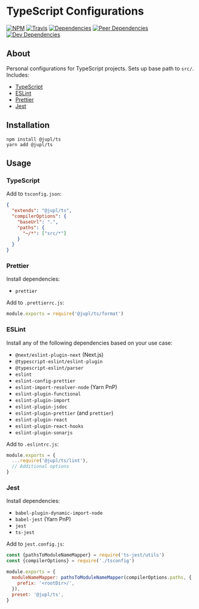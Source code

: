# TypeScript Configurations

[![NPM](https://img.shields.io/npm/v/@jupl/ts.svg?style=flat-square)](https://www.npmjs.org/package/@jupl/ts)
[![Travis](https://img.shields.io/travis/jupl/ts.svg?label=travis&style=flat-square)](https://travis-ci.org/jupl/ts)
[![Dependencies](https://img.shields.io/david/jupl/ts.svg?style=flat-square)](https://david-dm.org/jupl/ts)
[![Peer Dependencies](https://img.shields.io/david/peer/jupl/ts.svg?style=flat-square)](https://david-dm.org/jupl/ts?type=peer)
[![Dev Dependencies](https://img.shields.io/david/dev/jupl/ts.svg?style=flat-square)](https://david-dm.org/jupl/ts?type=dev)

## About

Personal configurations for TypeScript projects. Sets up base path to `src/`.
Includes:

- [TypeScript](https://www.typescriptlang.org/docs/handbook/tsconfig-json.html)
- [ESLint](https://eslint.org/)
- [Prettier](https://prettier.io/)
- [Jest](https://jestjs.io/)

## Installation

```
npm install @jupl/ts
yarn add @jupl/ts
```

## Usage

### TypeScript

Add to `tsconfig.json`:

```json
{
  "extends": "@jupl/ts",
  "compilerOptions": {
    "baseUrl": ".",
    "paths": {
      "~/*": ["src/*"]
    }
  }
}
```

### Prettier

Install dependencies:

- `prettier`

Add to `.prettierrc.js`:

```js
module.exports = require('@jupl/ts/format')
```

### ESLint

Install any of the following dependencies based on your use case:

- `@next/eslint-plugin-next` (Next.js)
- `@typescript-eslint/eslint-plugin`
- `@typescript-eslint/parser`
- `eslint`
- `eslint-config-prettier`
- `eslint-import-resolver-node` (Yarn PnP)
- `eslint-plugin-functional`
- `eslint-plugin-import`
- `eslint-plugin-jsdoc`
- `eslint-plugin-prettier` (and `prettier`)
- `eslint-plugin-react`
- `eslint-plugin-react-hooks`
- `eslint-plugin-sonarjs`

Add to `.eslintrc.js`:

```js
module.exports = {
  ...require('@jupl/ts/lint'),
  // Additional options
}
```

### Jest

Install dependencies:

- `babel-plugin-dynamic-import-node`
- `babel-jest` (Yarn PnP)
- `jest`
- `ts-jest`

Add to `jest.config.js`:

```js
const {pathsToModuleNameMapper} = require('ts-jest/utils')
const {compilerOptions} = require('./tsconfig')

module.exports = {
  moduleNameMapper: pathsToModuleNameMapper(compilerOptions.paths, {
    prefix: '<rootDir>/',
  }),
  preset: '@jupl/ts',
}
```

